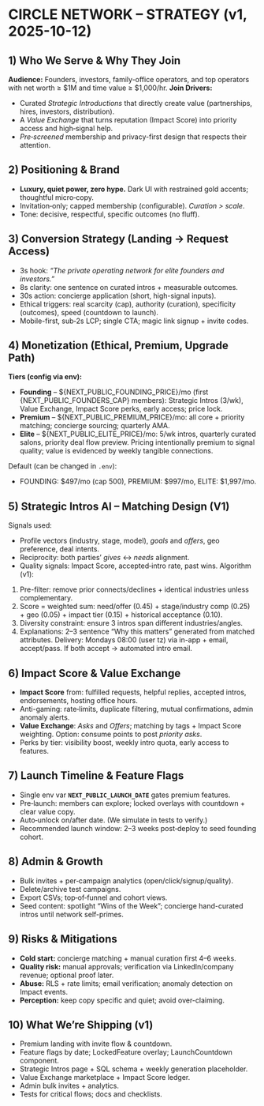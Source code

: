 # CIRCLE NETWORK – STRATEGY (v1, 2025-10-12)

## 1) Who We Serve & Why They Join
**Audience:** Founders, investors, family-office operators, and top operators with net worth ≥ $1M and time value ≥ $1,000/hr.
**Join Drivers:**
- Curated *Strategic Introductions* that directly create value (partnerships, hires, investors, distribution).
- A *Value Exchange* that turns reputation (Impact Score) into priority access and high‑signal help.
- *Pre‑screened* membership and privacy-first design that respects their attention.

## 2) Positioning & Brand
- **Luxury, quiet power, zero hype.** Dark UI with restrained gold accents; thoughtful micro‑copy.
- Invitation‑only; capped membership (configurable). *Curation > scale*.
- Tone: decisive, respectful, specific outcomes (no fluff).

## 3) Conversion Strategy (Landing → Request Access)
- 3s hook: *“The private operating network for elite founders and investors.”*
- 8s clarity: one sentence on curated intros + measurable outcomes.
- 30s action: concierge application (short, high-signal inputs).
- Ethical triggers: real scarcity (cap), authority (curation), specificity (outcomes), speed (countdown to launch).
- Mobile-first, sub‑2s LCP; single CTA; magic link signup + invite codes.

## 4) Monetization (Ethical, Premium, Upgrade Path)
**Tiers (config via env):**
- **Founding** – ${NEXT_PUBLIC_FOUNDING_PRICE}/mo (first {NEXT_PUBLIC_FOUNDERS_CAP} members): Strategic Intros (3/wk), Value Exchange, Impact Score perks, early access; price lock.
- **Premium** – ${NEXT_PUBLIC_PREMIUM_PRICE}/mo: all core + priority matching; concierge sourcing; quarterly AMA.
- **Elite** – ${NEXT_PUBLIC_ELITE_PRICE}/mo: 5/wk intros, quarterly curated salons, priority deal flow preview.
Pricing intentionally premium to signal quality; value is evidenced by weekly tangible connections.

Default (can be changed in `.env`):
- FOUNDING: $497/mo (cap 500), PREMIUM: $997/mo, ELITE: $1,997/mo.

## 5) Strategic Intros AI – Matching Design (V1)
Signals used:
- Profile vectors (industry, stage, model), *goals* and *offers*, geo preference, deal intents.
- Reciprocity: both parties’ *gives* ↔ *needs* alignment.
- Quality signals: Impact Score, accepted‑intro rate, past wins.
Algorithm (v1):
1. Pre-filter: remove prior connects/declines + identical industries unless complementary.
2. Score = weighted sum: need/offer (0.45) + stage/industry comp (0.25) + geo (0.05) + impact tier (0.15) + historical acceptance (0.10).
3. Diversity constraint: ensure 3 intros span different industries/angles.
4. Explanations: 2–3 sentence “Why this matters” generated from matched attributes.
Delivery: Mondays 08:00 (user tz) via in-app + email, accept/pass. If both accept → automated intro email.

## 6) Impact Score & Value Exchange
- **Impact Score** from: fulfilled requests, helpful replies, accepted intros, endorsements, hosting office hours.
- Anti-gaming: rate‑limits, duplicate filtering, mutual confirmations, admin anomaly alerts.
- **Value Exchange**: *Asks* and *Offers*; matching by tags + Impact Score weighting. Option: consume points to post *priority asks*.
- Perks by tier: visibility boost, weekly intro quota, early access to features.

## 7) Launch Timeline & Feature Flags
- Single env var **`NEXT_PUBLIC_LAUNCH_DATE`** gates premium features.
- Pre‑launch: members can explore; locked overlays with countdown + clear value copy.
- Auto‑unlock on/after date. (We simulate in tests to verify.)
- Recommended launch window: 2–3 weeks post‑deploy to seed founding cohort.

## 8) Admin & Growth
- Bulk invites + per‑campaign analytics (open/click/signup/quality).
- Delete/archive test campaigns.
- Export CSVs; top‑of‑funnel and cohort views.
- Seed content: spotlight “Wins of the Week”; concierge hand-curated intros until network self-primes.

## 9) Risks & Mitigations
- **Cold start:** concierge matching + manual curation first 4–6 weeks.
- **Quality risk:** manual approvals; verification via LinkedIn/company revenue; optional proof later.
- **Abuse:** RLS + rate limits; email verification; anomaly detection on Impact events.
- **Perception:** keep copy specific and quiet; avoid over-claiming.

## 10) What We’re Shipping (v1)
- Premium landing with invite flow & countdown.
- Feature flags by date; LockedFeature overlay; LaunchCountdown component.
- Strategic Intros page + SQL schema + weekly generation placeholder.
- Value Exchange marketplace + Impact Score ledger.
- Admin bulk invites + analytics.
- Tests for critical flows; docs and checklists.

